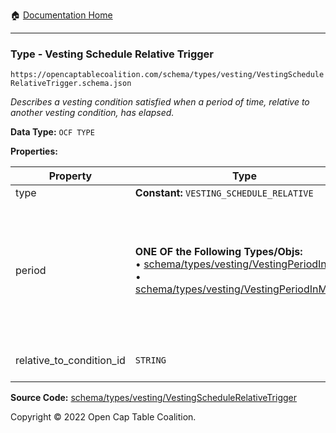 :house: [Documentation Home](/README.md)

---

### Type - Vesting Schedule Relative Trigger

`https://opencaptablecoalition.com/schema/types/vesting/VestingScheduleRelativeTrigger.schema.json`

_Describes a vesting condition satisfied when a period of time, relative to another vesting condition, has elapsed._

**Data Type:** `OCF TYPE`

**Properties:**

| Property                 | Type                                                                                                                                                                                                                                                 | Description                                                                                                                                                                                                                                      | Required   |
| ------------------------ | ---------------------------------------------------------------------------------------------------------------------------------------------------------------------------------------------------------------------------------------------------- | ------------------------------------------------------------------------------------------------------------------------------------------------------------------------------------------------------------------------------------------------ | ---------- |
| type                     | **Constant:** `VESTING_SCHEDULE_RELATIVE`                                                                                                                                                                                                            | Scalar Constant                                                                                                                                                                                                                                  | `REQUIRED` |
| period                   | **ONE OF the Following Types/Objs:**</br>&bull; [schema/types/vesting/VestingPeriodInDays](/docs/schema/types/vesting/VestingPeriodInDays)</br>&bull; [schema/types/vesting/VestingPeriodInMonths](/docs/schema/types/vesting/VestingPeriodInMonths) | The span of time that must have elapsed since the condition `relative_to_condition_id` occurred for this condition to trigger. For weeks or "ideal" years (365 days), use `VestingPeriodInDays`. For calendar years use `VestingPeriodInMonths`. | `REQUIRED` |
| relative_to_condition_id | `STRING`                                                                                                                                                                                                                                             | Reference to the vesting condition ID to which the `period` is relative                                                                                                                                                                          | `REQUIRED` |

**Source Code:** [schema/types/vesting/VestingScheduleRelativeTrigger](/schema/types/vesting/VestingScheduleRelativeTrigger.schema.json)

Copyright © 2022 Open Cap Table Coalition.
